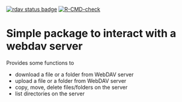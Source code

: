 <!-- badges: start -->
[![rdav status badge](https://gk-crop.r-universe.dev/badges/rdav)](https://gk-crop.r-universe.dev/rdav)
[![R-CMD-check](https://github.com/gk-crop/rdav/actions/workflows/r.yml/badge.svg)](https://github.com/gk-crop/rdav/actions/workflows/r.yml)
<!-- badges: end -->
# Simple package to interact with a webdav server

Provides some functions to 

* download a file or a folder from WebDAV server
* upload a file or a folder from WebDAV server
* copy, move, delete files/folders on the server
* list directories on the server
